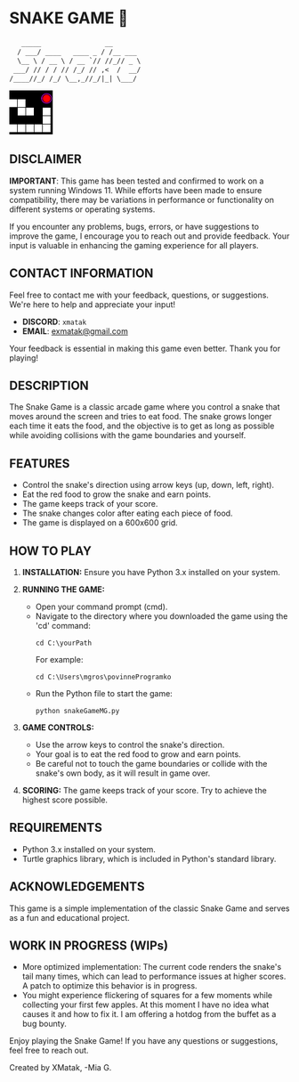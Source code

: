 # SNAKE GAME 🐍

```
   _____                __       
  / ___/ ____   ____ _ / /__ ___ 
  \__ \ / __ \ / __ `// //_// _ \
 ___/ // / / // /_/ // ,<  /  __/
/____//_/ /_/ \__,_//_/|_| \___/ 
```
                                 
![Snake Game](snakePicture.png)

## DISCLAIMER

**IMPORTANT**: This game has been tested and confirmed to work on a system running Windows 11. While efforts have been made to ensure compatibility, there may be variations in performance or functionality on different systems or operating systems.

If you encounter any problems, bugs, errors, or have suggestions to improve the game, I encourage you to reach out and provide feedback. Your input is valuable in enhancing the gaming experience for all players.

## CONTACT INFORMATION

Feel free to contact me with your feedback, questions, or suggestions. We're here to help and appreciate your input!

- **DISCORD**: `xmatak`
- **EMAIL**: [exmatak@gmail.com](mailto:exmatak@gmail.com)

Your feedback is essential in making this game even better. Thank you for playing!


## DESCRIPTION

The Snake Game is a classic arcade game where you control a snake that moves around the screen and tries to eat food. The snake grows longer each time it eats the food, and the objective is to get as long as possible while avoiding collisions with the game boundaries and yourself.

## FEATURES

- Control the snake's direction using arrow keys (up, down, left, right).
- Eat the red food to grow the snake and earn points.
- The game keeps track of your score.
- The snake changes color after eating each piece of food.
- The game is displayed on a 600x600 grid.

## HOW TO PLAY

1. **INSTALLATION:** Ensure you have Python 3.x installed on your system.

2. **RUNNING THE GAME:** 
   - Open your command prompt (cmd).
   - Navigate to the directory where you downloaded the game using the 'cd' command:
     ```
     cd C:\yourPath
     ```
     For example:
     ```
     cd C:\Users\mgros\povinneProgramko
     ```
   - Run the Python file to start the game:
     ```
     python snakeGameMG.py
     ```

3. **GAME CONTROLS:**
   - Use the arrow keys to control the snake's direction.
   - Your goal is to eat the red food to grow and earn points.
   - Be careful not to touch the game boundaries or collide with the snake's own body, as it will result in game over.

4. **SCORING:** The game keeps track of your score. Try to achieve the highest score possible.

## REQUIREMENTS

- Python 3.x installed on your system.
- Turtle graphics library, which is included in Python's standard library.

## ACKNOWLEDGEMENTS

This game is a simple implementation of the classic Snake Game and serves as a fun and educational project.

## WORK IN PROGRESS (WIPs)

- More optimized implementation: The current code renders the snake's tail many times, which can lead to performance issues at higher scores. A patch to optimize this behavior is in progress.
- You might experience flickering of squares for a few moments while collecting your first few apples. At this moment I have no idea what causes it and how to fix it. I am offering a hotdog from the buffet as a bug bounty.

Enjoy playing the Snake Game! If you have any questions or suggestions, feel free to reach out.


Created by XMatak, -Mia G.